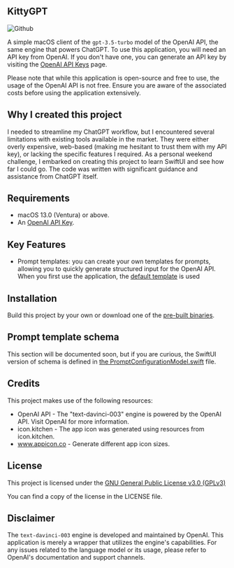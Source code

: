 ## KittyGPT

![Github](https://img.shields.io/badge/macOS-13%2B-green)

A simple macOS client of the `gpt-3.5-turbo` model of the OpenAI API, the same engine that powers ChatGPT. To use 
this application, you will need an API key from OpenAI. If you don't have one, you can generate an API key by visiting 
the [OpenAI API Keys](https://platform.openai.com/account/api-keys) page.

Please note that while this application is open-source and free to use, the usage of the OpenAI API is not free. Ensure 
you are aware of the associated costs before using the application extensively.

## Why I created this project

I needed to streamline my ChatGPT workflow, but I encountered several limitations with existing tools available in 
the market. They were either overly expensive, web-based (making me hesitant to trust them with my API key), or lacking 
the specific features I required. As a personal weekend challenge, I embarked on creating this project to learn SwiftUI 
and see how far I could go. The code was written with significant guidance and assistance from ChatGPT itself.


## Requirements

* macOS 13.0 (Ventura) or above.
* An [OpenAI API Key](https://platform.openai.com/account/api-keys).


## Key Features

* Prompt templates: you can create your own templates for prompts, allowing you to quickly generate structured input for the 
  OpenAI API. When you first use the application, the [default template](https://github.com/huyphan/KittyGPT/blob/main/KittyGPT/Assets.xcassets/DefaultPrompts.dataset/prompts.json) is used


## Installation

Build this project by your own or download one of the [pre-built binaries](https://github.com/huyphan/KittyGPT/releases).


## Prompt template schema

This section will be documented soon, but if you are curious, the SwiftUI version of schema is defined in 
[the PromptConfigurationModel.swift](https://github.com/huyphan/KittyGPT/blob/main/KittyGPT/Data/PromptConfigurationModel.swift#L40-L42) file.


## Credits

This project makes use of the following resources:

* OpenAI API - The "text-davinci-003" engine is powered by the OpenAI API. Visit OpenAI for more information.
* icon.kitchen - The app icon was generated using resources from icon.kitchen. 
* www.appicon.co - Generate different app icon sizes.

## License

This project is licensed under the [GNU General Public License v3.0 (GPLv3)](https://www.gnu.org/licenses/gpl-3.0.en.html)

You can find a copy of the license in the LICENSE file.


## Disclaimer

The `text-davinci-003` engine is developed and maintained by OpenAI. This application is merely a wrapper that utilizes 
the engine's capabilities. For any issues related to the language model or its usage, please refer to OpenAI's 
documentation and support channels.
